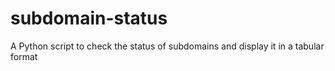 # subdomain-status
A Python script to check the status of subdomains and display it in a tabular format
